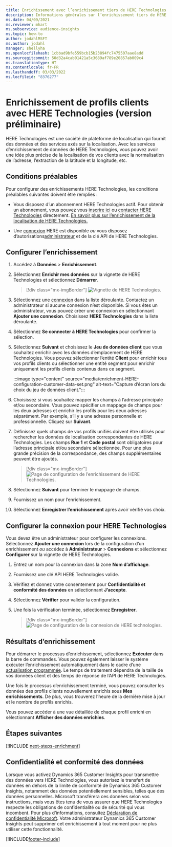 ```yaml
---
title: Enrichissement avec l’enrichissement tiers de HERE Technologies
description: Informations générales sur l’enrichissement tiers de HERE Technologies.
ms.date: 04/09/2021
ms.reviewer: mhart
ms.subservice: audience-insights
ms.topic: how-to
author: jodahlMSFT
ms.author: jodahl
manager: shellyha
ms.openlocfilehash: 1cbbad9bfe559bcb15b23894fc7475507aae8add
ms.sourcegitcommit: 50d32a4cab01421a5c3689af789e20857ab009c4
ms.translationtype: HT
ms.contentlocale: fr-FR
ms.lasthandoff: 03/03/2022
ms.locfileid: "8376277"
---
```

# <a name="enrichment-of-customer-profiles-with-here-technologies-preview"></a>Enrichissement de profils clients avec HERE Technologies (version préliminaire)

HERE Technologies est une société de plateforme de localisation qui fournit des données et des services axés sur la localisation. Avec les services d’enrichissement de données de HERE Technologies, vous pouvez avoir une idée plus précise de la localisation de vos clients avec la normalisation de l’adresse, l’extraction de la latitude et la longitude, etc.

## <a name="prerequisites"></a>Conditions préalables

Pour configurer des enrichissements HERE Technologies, les conditions préalables suivantes doivent être remplies :

- Vous disposez d’un abonnement HERE Technologies actif. Pour obtenir un abonnement, vous pouvez vous [inscrire ici](https://developer.here.com/sign-up?utm_medium=referral&utm_source=Microsoft-Dynamics-CI&create=Freemium-Basic) ou [contacter HERE Technologies](https://developer.here.com/help?utm_medium=referral&utm_source=Microsoft-Dynamics-CI#how-can-we-help-you) directement. [En savoir plus sur l’enrichissement de la localisation de HERE Technologies.](https://developer.here.com/location-enrichment?cid=Dev-MicrosoftDynamics-DB-0-Dev-&utm_source=MicrosoftDynamics&utm_medium=referral&utm_campaign=Online_Dev_ReferralMicrosoft)

- Une [connexion](connections.md) HERE est disponible *ou* vous disposez d’autorisations[administrateur](permissions.md#admin) et de la clé API de HERE Technologies.

## <a name="configure-the-enrichment"></a>Configurer l’enrichissement

1. Accédez à **Données** > **Enrichissement**. 

1. Sélectionnez **Enrichir mes données** sur la vignette de HERE Technologies et sélectionnez **Démarrer**.

   > [!div class="mx-imgBorder"]
   > ![Vignette de HERE Technologies.](media/HERE-tile.png "Vignette de HERE Technologies")

1. Sélectionnez une [connexion](connections.md) dans la liste déroulante. Contactez un administrateur si aucune connexion n’est disponible. Si vous êtes un administrateur, vous pouvez créer une connexion en sélectionnant **Ajouter une connexion**. Choisissez **HERE Technologies** dans la liste déroulante. 

1. Sélectionnez **Se connecter à HERE Technologies** pour confirmer la sélection.

1.  Sélectionnez **Suivant** et choisissez le **Jeu de données client** que vous souhaitez enrichir avec les données d’emplacement de HERE Technologies. Vous pouvez sélectionner l’entité **Client** pour enrichir tous vos profils clients ou sélectionner une entité segment pour enrichir uniquement les profils clients contenus dans ce segment.

    :::image type="content" source="media/enrichment-HERE-configuration-customer-data-set.png" alt-text="Capture d’écran lors du choix du jeu de données client.":::

1. Choisissez si vous souhaitez mapper les champs à l’adresse principale et/ou secondaire. Vous pouvez spécifier un mappage de champs pour les deux adresses et enrichir les profils pour les deux adresses séparément. Par exemple, s’il y a une adresse personnelle et professionnelle. Cliquez sur **Suivant**.

1. Définissez quels champs de vos profils unifiés doivent être utilisés pour rechercher les données de localisation correspondantes de HERE Technologies. Les champs **Rue 1** et **Code postal** sont obligatoires pour l’adresse principale et/ou secondaire sélectionnée. Pour une plus grande précision de la correspondance, des champs supplémentaires peuvent être ajoutés.

   > [!div class="mx-imgBorder"]
   > ![Page de configuration de l’enrichissement de HERE Technologies.](media/enrichment-HERE-configuration.png "Page de configuration de l’enrichissement de HERE Technologies")

1. Sélectionnez **Suivant** pour terminer le mappage de champs.

1. Fournissez un nom pour l’enrichissement. 

1. Sélectionnez **Enregistrer l’enrichissement** après avoir vérifié vos choix.

## <a name="configure-the-connection-for-here-technologies"></a>Configurer la connexion pour HERE Technologies 

Vous devez être un administrateur pour configurer les connexions. Sélectionnez **Ajouter une connexion** lors de la configuration d’un enrichissement *ou* accédez à **Administrateur** > **Connexions** et sélectionnez **Configurer** sur la vignette de HERE Technologies.

1. Entrez un nom pour la connexion dans la zone **Nom d’affichage**.

1. Fournissez une clé API HERE Technologies valide.

1. Vérifiez et donnez votre consentement pour **Confidentialité et conformité des données** en sélectionnant **J’accepte**.

1. Sélectionnez **Vérifier** pour valider la configuration.

1. Une fois la vérification terminée, sélectionnez **Enregistrer**.

   > [!div class="mx-imgBorder"]
   > ![Page de configuration de la connexion de HERE technologies.](media/enrichment-HERE-connection.png "Page de configuration de la connexion de HERE technologies")

## <a name="enrichment-results"></a>Résultats d’enrichissement

Pour démarrer le processus d’enrichissement, sélectionnez **Exécuter** dans la barre de commandes. Vous pouvez également laisser le système exécuter l’enrichissement automatiquement dans le cadre d’une [actualisation programmée](system.md#schedule-tab). Le temps de traitement dépendra de la taille de vos données client et des temps de réponse de l’API de HERE Technologies.

Une fois le processus d’enrichissement terminé, vous pouvez consulter les données des profils clients nouvellement enrichis sous **Mes enrichissements**. De plus, vous trouverez l’heure de la dernière mise à jour et le nombre de profils enrichis.

Vous pouvez accéder à une vue détaillée de chaque profil enrichi en sélectionnant **Afficher des données enrichies**.

## <a name="next-steps"></a>Étapes suivantes

[!INCLUDE [next-steps-enrichment](../includes/next-steps-enrichment.md)]

## <a name="data-privacy-and-compliance"></a>Confidentialité et conformité des données

Lorsque vous activez Dynamics 365 Customer Insights pour transmettre des données vers HERE Technologies, vous autorisez le transfert de données en dehors de la limite de conformité de Dynamics 365 Customer Insights, notamment des données potentiellement sensibles, telles que des données personnelles. Microsoft transférera ces données selon vos instructions, mais vous êtes tenu de vous assurer que HERE Technologies respecte les obligations de confidentialité ou de sécurité qui vous incombent. Pour plus d’informations, consultez [Déclaration de confidentialité Microsoft](https://go.microsoft.com/fwlink/?linkid=396732).
Votre administrateur Dynamics 365 Customer Insights peut supprimer cet enrichissement à tout moment pour ne plus utiliser cette fonctionnalité.


[!INCLUDE[footer-include](../includes/footer-banner.md)]
